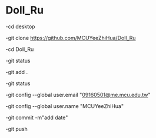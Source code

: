 # Doll_Ru

-cd desktop

-git clone https://github.com/MCUYeeZhiHua/Doll_Ru

-cd Doll_Ru

-git status

-git add .

-git status

-git config --global user.email "09160501@me.mcu.edu.tw"

-git config --global user.name "MCUYeeZhiHua"

-git commit -m"add date"

-git push

